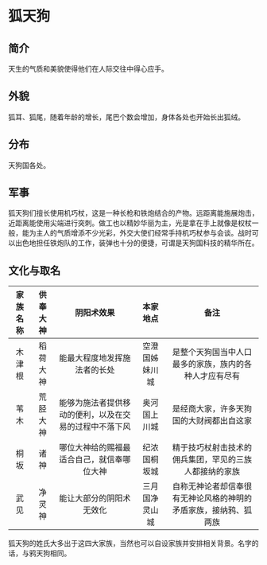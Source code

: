 # 狐天狗

## 简介

天生的气质和美貌使得他们在人际交往中得心应手。

## 外貌

狐耳、狐尾，随着年龄的增长，尾巴个数会增加，身体各处也开始长出狐绒。

## 分布

天狗国各处。

## 军事

狐天狗们擅长使用机巧杖，这是一种长枪和铁炮结合的产物。远距离能施展炮击，近距离能使用尖端进行突刺。做工也以精妙华丽为主，光是拿在手上就像是权杖一般，能为主人的气质增添不少光彩，外交大使们经常手持机巧杖参与会谈。战时可以出色地担任铁炮队的工作，装弹也十分的便捷，可谓是天狗国科技的精华所在。

## 文化与取名

家族名称|供奉大神|阴阳术效果|本家地点|备注
:--:|:--:|:--:|:--:|:--:
木津根|稻荷大神|能最大程度地发挥施法者的长处|空澄国姊妹川城|是整个天狗国当中人口最多的家族，族内的各种人才应有尽有
苇木|荒胫大神|能够为施法者提供移动的便利，以及在交易的过程中不落下风|奥河国上川城|是经商大家，许多天狗国的大财阀都出自这家
桐坂|诸神|哪位大神给的赐福最适合自己，就信奉哪位大神|纪浓国桐坂城|精于技巧杖射击技术的佣兵集团，罕见的三族人都接纳的家族
武见|净灵神|能让大部分的阴阳术无效化|三月国净灵山城|自称无神论者却信奉很有无神论风格的神明的矛盾家族，接纳鸦、狐两族

狐天狗的姓氏大多出于这四大家族，当然也可以自设家族并安排相关背景。名字的话，与鸦天狗相同。